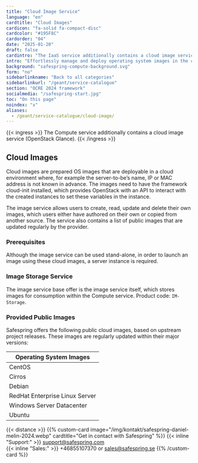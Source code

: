 ```yaml
---
title: "Cloud Image Service"
language: "en"
cardtitle: "Cloud Images"
cardicon: "fa-solid fa-compact-disc"
cardcolor: "#195F8C"
cardorder: "04"
date: "2025-01-20"
draft: false
cardintro: "The IaaS service additionally contains a cloud image service (Openstack Glance)."
intro: "Effortlessly manage and deploy operating system images in the cloud with Safespring’s Image Service, powered by OpenStack Glance, enabling customized or pre-configured cloud environments."
background: "safespring-compute-background.svg"
form: "no"
sidebarlinkname: "Back to all categories"
sidebarlinkurl: "/geant/service-catalogue"
section: "OCRE 2024 framework"
socialmedia: "/safespring-start.jpg"
toc: "On this page"
noindex: "x"
aliases:
  - /geant/service-catalogue/cloud-image/
---
```


{{< ingress >}}
The Compute service additionally contains a cloud image service (OpenStack Glance).
{{< /ingress >}}

## Cloud Images

Cloud images are prepared OS images that are deployable in a cloud environment where, for example the server-to-be’s name, IP or MAC address is not known in advance. The images need to have the framework cloud-init installed, which provides OpenStack with an API to interact with the created instances to set these variables in the instance.

The image service allows users to create, read, update and delete their own images, which users either have authored on their own or copied from another source. The service also contains a list of public images that are updated regularly by the provider.

### Prerequisites

Although the image service can be used stand-alone, in order to launch an image using these cloud images, a server instance is required.

### Image Storage Service

The image service base offer is the image service itself, which stores images for consumption within the Compute service. Product code: `IM-Storage`.

### Provided Public Images

Safespring offers the following public cloud images, based on upstream project releases. These images are regularly updated within their major versions:

| Operating System Images        |
| ------------------------------ |
| CentOS                         |
| Cirros                         |
| Debian                         |
| RedHat Enterprise Linux Server |
| Windows Server Datacenter      |
| Ubuntu                         |

{{< distance >}}
{{% custom-card image="/img/kontakt/safespring-daniel-melin-2024.webp" cardtitle="Get in contact with Safespring" %}}
{{< inline "Support:" >}} support@safespring.com  
{{< inline "Sales:" >}} +46855107370 or sales@safespring.se
{{% /custom-card %}}
